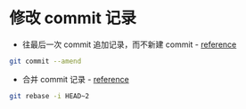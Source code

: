 # 修改 commit 记录

- 往最后一次 commit 追加记录，而不新建 commit - [reference](https://segmentfault.com/a/1190000038535534)

```bash
git commit --amend
```

- 合并 commit 记录 - [reference](https://www.jianshu.com/p/4a8f4af4e803)

```bash
git rebase -i HEAD~2
```
